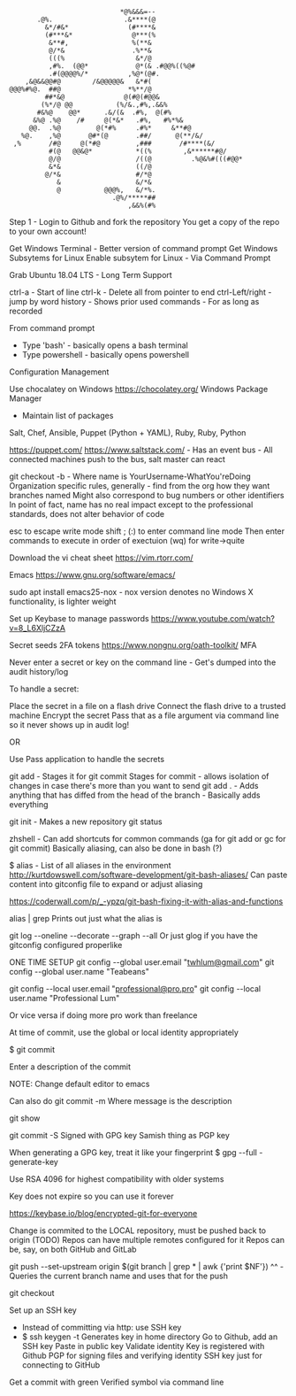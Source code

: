 ```
                            *@%&&&=--                      
       .@%.                  .&****(@                      
         &*/#&*               (#****&                      
         (#***&*               @***(%                      
          &**#,                %(**&                       
          @/*&                 .%**&                       
          (((%                  &*/@                       
          ,#%.  (@@*            @*(& .#@@%((%@#            
          .#(@@@@%/*          ,%@*(@#.                     
    ,&@&&@@#@        /&@@@@@&   &*#(                       
@@@%#%@.  ##@                 *%**/@                       
         ##*&@               @(#@(#@@&                     
        (%*/@ @@           (%/&.,#%,.&&%                   
       #&%@    @@*      .&/(&  .#%,  @(#%                  
      &%@ .%@    /#     @(*&*   .#%,   #%*%&               
     @@.  .%@         @(*#%     .#%*     &**#@             
   %@.    ,%@       @#*(@       .##/      @(**/&/          
 ,%       /#@     @(*#@         ,###       /#****(&/       
          #(@   @@&@*           *((%        ,&******#@/    
          @/@                   /((@          .%@&%#(((#@@*
          &*&                   ((/@                       
         @/*&                   #/*@                       
            &                   &/*&                       
            @           @@@%,   &/*%.                      
                          .@%/*****##                      
                              ,&&%(#%                      
```

Step 1 - Login to Github and fork the repository
You get a copy of the repo to your own account!

Get Windows Terminal - Better version of command prompt
Get Windows Subsytems for Linux
Enable subsytem for Linux - Via Command Prompt

Grab Ubuntu 18.04 LTS - Long Term Support

ctrl-a - Start of line
ctrl-k - Delete all from pointer to end
ctrl-Left/right - jump by word
history - Shows prior used commands - For as long as recorded

From command prompt
  - Type 'bash' - basically opens a bash terminal
  - Type powershell - basically opens powershell

Configuration Management

Use chocalatey on Windows
https://chocolatey.org/
Windows Package Manager
  - Maintain list of packages

Salt, 		Chef, 	Ansible, 	Puppet
(Python + YAML), 	Ruby, 	Ruby, 		Python

https://puppet.com/
https://www.saltstack.com/ - Has an event bus - All connected machines push to the bus, salt master can react

git checkout -b <name> - Where name is
YourUsername-WhatYou'reDoing
Organization specific rules, generally - find from the org how they want branches named
Might also correspond to bug numbers or other identifiers
In point of fact, name has no real impact except to the professional standards, does not alter behavior of code

esc to escape write mode
shift ; (:) to enter command line mode
Then enter commands to execute in order of exectuion (wq) for write->quite

Download the vi cheat sheet
https://vim.rtorr.com/

Emacs
https://www.gnu.org/software/emacs/

sudo apt install emacs25-nox - nox version denotes no Windows X functionality, is lighter weight

Set up Keybase to manage passwords
https://www.youtube.com/watch?v=8_L6XljCZzA

Secret seeds 2FA tokens
https://www.nongnu.org/oath-toolkit/
MFA

Never enter a secret or key on the command line - Get's dumped into the audit history/log

To handle a secret:

Place the secret in a file on a flash drive
Connect the flash drive to a trusted machine
Encrypt the secret
Pass that as a file argument via command line so it never shows up in audit log!

OR

Use Pass application to handle the secrets

git add <filename> - Stages it for git commit
Stages for commit - allows isolation of changes in case there's more than you want to send
git add . - Adds anything that has diffed from the head of the branch - Basically adds everything

git init - Makes a new repository
git status

zhshell - Can add shortcuts for common commands (ga for git add or gc for git commit)
  Basically aliasing, can also be done in bash (?)

$ alias - List of all aliases in the environment
http://kurtdowswell.com/software-development/git-bash-aliases/
Can paste content into gitconfig file to expand or adjust aliasing

https://coderwall.com/p/_-ypzq/git-bash-fixing-it-with-alias-and-functions

alias | grep <command>
Prints out just what the <command> alias is

git log --oneline --decorate --graph --all
Or just glog if you have the gitconfig configured properlike

ONE TIME SETUP
git config --global user.email "twhlum@gmail.com"
git config --global user.name "Teabeans"

git config --local user.email "professional@pro.pro"
git config --local user.name "Professional Lum"

Or vice versa if doing more pro work than freelance

At time of commit, use the global or local identity appropriately

$ git commit

Enter a description of the commit

NOTE: Change default editor to emacs

Can also do git commit -m <MESSAGE>
Where message is the description

git show

git commit -S
Signed with GPG key
Samish thing as PGP key

When generating a GPG key, treat it like your fingerprint
$ gpg --full -generate-key

Use RSA 4096 for highest compatibility with older systems

Key does not expire so you can use it forever

https://keybase.io/blog/encrypted-git-for-everyone

Change is commited to the LOCAL repository, must be pushed back to origin (TODO)
Repos can have multiple remotes configured for it
Repos can be, say, on both GitHub and GitLab

git push --set-upstream origin $(git branch | grep \* | awk {'print $NF'})
^^ - Queries the current branch name and uses that for the push

git checkout

Set up an SSH key
- Instead of committing via http: use SSH key
 - $ ssh keygen -t
Generates key in home directory
Go to Github, add an SSH key
Paste in public key
Validate identity
Key is registered with Github
PGP for signing files and verifying identity
SSH key just for connecting to GitHub

Get a commit with green Verified symbol via command line

